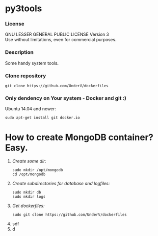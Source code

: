 # py3tools
### License
GNU LESSER GENERAL PUBLIC LICENSE Version 3  
Use without limitations, even for commercial purposes.
  
### Description
Some handy system tools.  
  
### Clone repository
```
git clone https://github.com/UnderV/dockerfiles
```

### Only dendency on Your system - Docker and git :)
Ubuntu 14.04 and newer:  
```
sudo apt-get install git docker.io
```

# How to create MongoDB container? Easy.
1. *Create some dir:*  
    ```
    sudo mkdir /opt/mongodb
    cd /opt/mongodb
    ```
2. *Create subdirectories for database and logfiles:*  
    ```
    sudo mkdir db  
    sudo mkdir logs
    ```
3. *Get dockerfiles:*
    ```
    sudo git clone https://github.com/UnderV/dockerfiles
    ```
5. sdf
6. d
